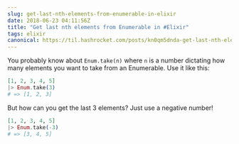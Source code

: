 ```yaml
---
slug: get-last-nth-elements-from-enumerable-in-elixir
date: 2018-06-23 04:11:56Z
title: "Get last nth elements from Enumerable in #Elixir"
tags: elixir
canonical: https://til.hashrocket.com/posts/kn0qm5dnda-get-last-nth-elements-from-enumerable-in-elixir
---
```



You probably know about `Enum.take(n)` where `n` is a number dictating how many elements you want to take from an Enumerable. Use it like this:

```elixir
[1, 2, 3, 4, 5]
|> Enum.take(3)
# => [1, 2, 3]
```

But how can you get the last 3 elements? Just use a negative number!

```elixir
[1, 2, 3, 4, 5]
|> Enum.take(-3)
# => [3, 4, 5]
```
